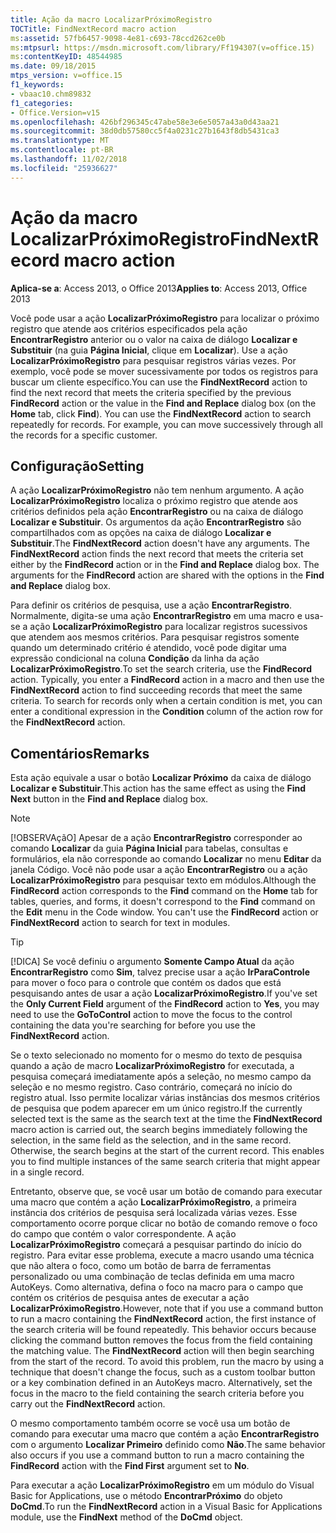 ```yaml
---
title: Ação da macro LocalizarPróximoRegistro
TOCTitle: FindNextRecord macro action
ms:assetid: 57fb6457-9098-4e81-c693-78ccd262ce0b
ms:mtpsurl: https://msdn.microsoft.com/library/Ff194307(v=office.15)
ms:contentKeyID: 48544985
ms.date: 09/18/2015
mtps_version: v=office.15
f1_keywords:
- vbaac10.chm89832
f1_categories:
- Office.Version=v15
ms.openlocfilehash: 426bf296345c47abe58e3e6e5057a43a0d43aa21
ms.sourcegitcommit: 38d0db57580cc5f4a0231c27b1643f8db5431ca3
ms.translationtype: MT
ms.contentlocale: pt-BR
ms.lasthandoff: 11/02/2018
ms.locfileid: "25936627"
---
```

# <a name="findnextrecord-macro-action"></a><span data-ttu-id="e65a8-102">Ação da macro LocalizarPróximoRegistro</span><span class="sxs-lookup"><span data-stu-id="e65a8-102">FindNextRecord macro action</span></span>


<span data-ttu-id="e65a8-103">**Aplica-se a**: Access 2013, o Office 2013</span><span class="sxs-lookup"><span data-stu-id="e65a8-103">**Applies to**: Access 2013, Office 2013</span></span>

<span data-ttu-id="e65a8-p101">Você pode usar a ação **LocalizarPróximoRegistro** para localizar o próximo registro que atende aos critérios especificados pela ação **EncontrarRegistro** anterior ou o valor na caixa de diálogo **Localizar e Substituir** (na guia **Página Inicial**, clique em **Localizar**). Use a ação **LocalizarPróximoRegistro** para pesquisar registros várias vezes. Por exemplo, você pode se mover sucessivamente por todos os registros para buscar um cliente específico.</span><span class="sxs-lookup"><span data-stu-id="e65a8-p101">You can use the **FindNextRecord** action to find the next record that meets the criteria specified by the previous **FindRecord** action or the value in the **Find and Replace** dialog box (on the **Home** tab, click **Find**). You can use the **FindNextRecord** action to search repeatedly for records. For example, you can move successively through all the records for a specific customer.</span></span>

## <a name="setting"></a><span data-ttu-id="e65a8-107">Configuração</span><span class="sxs-lookup"><span data-stu-id="e65a8-107">Setting</span></span>

<span data-ttu-id="e65a8-p102">A ação **LocalizarPróximoRegistro** não tem nenhum argumento. A ação **LocalizarPróximoRegistro** localiza o próximo registro que atende aos critérios definidos pela ação **EncontrarRegistro** ou na caixa de diálogo **Localizar e Substituir**. Os argumentos da ação **EncontrarRegistro** são compartilhados com as opções na caixa de diálogo **Localizar e Substituir**.</span><span class="sxs-lookup"><span data-stu-id="e65a8-p102">The **FindNextRecord** action doesn't have any arguments. The **FindNextRecord** action finds the next record that meets the criteria set either by the **FindRecord** action or in the **Find and Replace** dialog box. The arguments for the **FindRecord** action are shared with the options in the **Find and Replace** dialog box.</span></span>

<span data-ttu-id="e65a8-p103">Para definir os critérios de pesquisa, use a ação **EncontrarRegistro**. Normalmente, digita-se uma ação **EncontrarRegistro** em uma macro e usa-se a ação **LocalizarPróximoRegistro** para localizar registros sucessivos que atendem aos mesmos critérios. Para pesquisar registros somente quando um determinado critério é atendido, você pode digitar uma expressão condicional na coluna **Condição** da linha da ação **LocalizarPróximoRegistro**.</span><span class="sxs-lookup"><span data-stu-id="e65a8-p103">To set the search criteria, use the **FindRecord** action. Typically, you enter a **FindRecord** action in a macro and then use the **FindNextRecord** action to find succeeding records that meet the same criteria. To search for records only when a certain condition is met, you can enter a conditional expression in the **Condition** column of the action row for the **FindNextRecord** action.</span></span>

## <a name="remarks"></a><span data-ttu-id="e65a8-114">Comentários</span><span class="sxs-lookup"><span data-stu-id="e65a8-114">Remarks</span></span>

<span data-ttu-id="e65a8-115">Esta ação equivale a usar o botão **Localizar Próximo** da caixa de diálogo **Localizar e Substituir**.</span><span class="sxs-lookup"><span data-stu-id="e65a8-115">This action has the same effect as using the **Find Next** button in the **Find and Replace** dialog box.</span></span>

> [!NOTE]
> <span data-ttu-id="e65a8-p104">[!OBSERVAçãO] Apesar de a ação **EncontrarRegistro** corresponder ao comando **Localizar** da guia **Página Inicial** para tabelas, consultas e formulários, ela não corresponde ao comando **Localizar** no menu **Editar** da janela Código. Você não pode usar a ação **EncontrarRegistro** ou a ação **LocalizarPróximoRegistro** para pesquisar texto em módulos.</span><span class="sxs-lookup"><span data-stu-id="e65a8-p104">Although the **FindRecord** action corresponds to the **Find** command on the **Home** tab for tables, queries, and forms, it doesn't correspond to the **Find** command on the **Edit** menu in the Code window. You can't use the **FindRecord** action or **FindNextRecord** action to search for text in modules.</span></span>

> [!TIP]
> <span data-ttu-id="e65a8-118">[!DICA] Se você definiu o argumento **Somente Campo Atual** da ação **EncontrarRegistro** como **Sim**, talvez precise usar a ação **IrParaControle** para mover o foco para o controle que contém os dados que está pesquisando antes de usar a ação **LocalizarPróximoRegistro**.</span><span class="sxs-lookup"><span data-stu-id="e65a8-118">If you've set the **Only Current Field** argument of the **FindRecord** action to **Yes**, you may need to use the **GoToControl** action to move the focus to the control containing the data you're searching for before you use the **FindNextRecord** action.</span></span>

<span data-ttu-id="e65a8-p105">Se o texto selecionado no momento for o mesmo do texto de pesquisa quando a ação de macro **LocalizarPróximoRegistro** for executada, a pesquisa começará imediatamente após a seleção, no mesmo campo da seleção e no mesmo registro. Caso contrário, começará no início do registro atual. Isso permite localizar várias instâncias dos mesmos critérios de pesquisa que podem aparecer em um único registro.</span><span class="sxs-lookup"><span data-stu-id="e65a8-p105">If the currently selected text is the same as the search text at the time the **FindNextRecord** macro action is carried out, the search begins immediately following the selection, in the same field as the selection, and in the same record. Otherwise, the search begins at the start of the current record. This enables you to find multiple instances of the same search criteria that might appear in a single record.</span></span>

<span data-ttu-id="e65a8-p106">Entretanto, observe que, se você usar um botão de comando para executar uma macro que contém a ação **LocalizarPróximoRegistro**, a primeira instância dos critérios de pesquisa será localizada várias vezes. Esse comportamento ocorre porque clicar no botão de comando remove o foco do campo que contém o valor correspondente. A ação **LocalizarPróximoRegistro** começará a pesquisar partindo do início do registro. Para evitar esse problema, execute a macro usando uma técnica que não altera o foco, como um botão de barra de ferramentas personalizado ou uma combinação de teclas definida em uma macro AutoKeys. Como alternativa, defina o foco na macro para o campo que contém os critérios de pesquisa antes de executar a ação **LocalizarPróximoRegistro**.</span><span class="sxs-lookup"><span data-stu-id="e65a8-p106">However, note that if you use a command button to run a macro containing the **FindNextRecord** action, the first instance of the search criteria will be found repeatedly. This behavior occurs because clicking the command button removes the focus from the field containing the matching value. The **FindNextRecord** action will then begin searching from the start of the record. To avoid this problem, run the macro by using a technique that doesn't change the focus, such as a custom toolbar button or a key combination defined in an AutoKeys macro. Alternatively, set the focus in the macro to the field containing the search criteria before you carry out the **FindNextRecord** action.</span></span>

<span data-ttu-id="e65a8-127">O mesmo comportamento também ocorre se você usa um botão de comando para executar uma macro que contém a ação **EncontrarRegistro** com o argumento **Localizar Primeiro** definido como **Não**.</span><span class="sxs-lookup"><span data-stu-id="e65a8-127">The same behavior also occurs if you use a command button to run a macro containing the **FindRecord** action with the **Find First** argument set to **No**.</span></span>

<span data-ttu-id="e65a8-128">Para executar a ação **LocalizarPróximoRegistro** em um módulo do Visual Basic for Applications, use o método **EncontrarPróximo** do objeto **DoCmd**.</span><span class="sxs-lookup"><span data-stu-id="e65a8-128">To run the **FindNextRecord** action in a Visual Basic for Applications module, use the **FindNext** method of the **DoCmd** object.</span></span>

